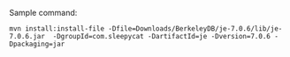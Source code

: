 

Sample command:

```
mvn install:install-file -Dfile=Downloads/BerkeleyDB/je-7.0.6/lib/je-7.0.6.jar  -DgroupId=com.sleepycat -DartifactId=je -Dversion=7.0.6 -Dpackaging=jar
```
